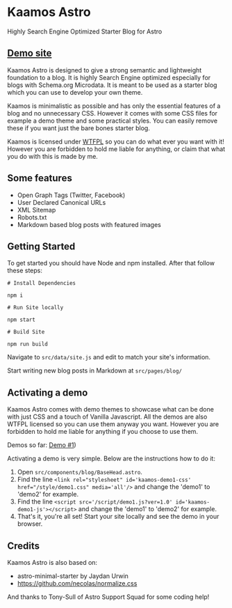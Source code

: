 # Kaamos Astro
Highly Search Engine Optimized Starter Blog for Astro 

## <a href="https://www.kalervoraitanen.com/kaamos" target="_blank">Demo site</a>

Kaamos Astro is designed to give a strong semantic and lightweight foundation to a blog. It is highly Search Engine optimized especially for blogs with Schema.org Microdata. It is meant to be used as a starter blog which you can use to develop your own theme.

Kaamos is minimalistic as possible and has only the essential features of a blog and no unnecessary CSS. However it comes with some CSS files for example a demo theme and some practical styles. You can easily remove these if you want just the bare bones starter blog.

Kaamos is licensed under <a href="http://sam.zoy.org/wtfpl/" title="Link to WTFPL license">WTFPL</a> so you can do what ever you want with it! However you are forbidden to hold me liable for anything, or claim that what you do with this is made by me.

## Some features

- Open Graph Tags (Twitter, Facebook)
- User Declared Canonical URLs
- XML Sitemap
- Robots.txt
- Markdown based blog posts with featured images

## Getting Started

To get started you should have Node and npm installed. After that follow these steps:
```
# Install Dependencies

npm i

# Run Site locally

npm start

# Build Site

npm run build
```

Navigate to `src/data/site.js` and edit to match your site's information.

Start writing new blog posts in Markdown at `src/pages/blog/`

## Activating a demo

Kaamos Astro comes with demo themes to showcase what can be done with just CSS and a touch of Vanilla Javascript. All the demos are also WTFPL licensed so you can use them anyway you want. However you are forbidden to hold me liable for anything if you choose to use them.

Demos so far:
<a href="https://www.kalervoraitanen.com/kaamos" target="_blank">Demo #1</a>)

Activating a demo is very simple. Below are the instructions how to do it:

1. Open `src/components/blog/BaseHead.astro`.
2. Find the line `<link rel="stylesheet" id='kaamos-demo1-css' href="/style/demo1.css" media='all'/>` and change the 'demo1' to 'demo2' for example.
3. Find the line `<script src='/script/demo1.js?ver=1.0' id='kaamos-demo1-js'></script>` and change the 'demo1' to 'demo2' for example.
4. That's it, you're all set! Start your site locally and see the demo in your browser.

## Credits

Kaamos Astro is also based on:
- astro-minimal-starter by Jaydan Urwin
- https://github.com/necolas/normalize.css

And thanks to Tony-Sull of Astro Support Squad for some coding help!